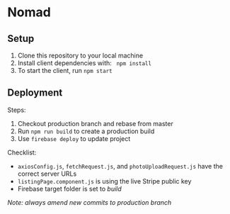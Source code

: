 # Nomad
## Setup
1. Clone this repository to your local machine
2. Install client dependencies with: ``` npm install```
3. To start the client, run ```npm start``` 

## Deployment
Steps:
1. Checkout production branch and rebase from master
2. Run `npm run build` to create a production build
3. Use `firebase deploy` to update project

Checklist:
- ```axiosConfig.js```, ```fetchRequest.js```, and ```photoUploadRequest.js``` have the correct server URLs
- ```listingPage.component.js``` is using the live Stripe public key
- Firebase target folder is set to *_build_*

*_Note: always amend new commits to production branch_*
